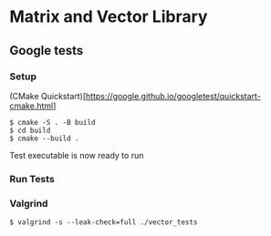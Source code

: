 # Matrix and Vector Library

## Google tests

### Setup

(CMake Quickstart)[https://google.github.io/googletest/quickstart-cmake.html]

```
$ cmake -S . -B build
$ cd build
$ cmake --build .
```

Test executable is now ready to run

### Run Tests


### Valgrind

```
$ valgrind -s --leak-check=full ./vector_tests
```
